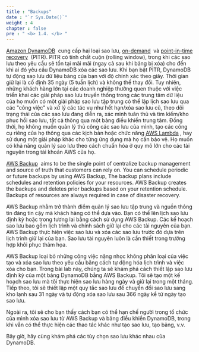 ```yaml
---
title : "Backups"
date : "`r Sys.Date()`"
weight : 4
chapter : false
pre : " <b> 1.4. </b> "
---
```


[Amazon DynamoDB](https://aws.amazon.com/dynamodb/)  cung cấp hai loại sao lưu, [on-demand](https://docs.aws.amazon.com/amazondynamodb/latest/developerguide/BackupRestore.html)  và [point-in-time recovery](https://docs.aws.amazon.com/amazondynamodb/latest/developerguide/PointInTimeRecovery.html)  (PITR). PITR có tính chất cuộn (rolling window), trong khi các sao lưu theo yêu cầu sẽ tồn tại mãi mãi (ngay cả sau khi bảng bị xóa) cho đến khi ai đó yêu cầu DynamoDB xóa các sao lưu. Khi bạn bật PITR, DynamoDB tự động sao lưu dữ liệu bảng của bạn với độ chính xác theo giây. Thời gian giữ lại là cố định 35 ngày (5 tuần lịch) và không thể thay đổi. Tuy nhiên, những khách hàng lớn tại các doanh nghiệp thường quen thuộc với việc triển khai các giải pháp sao lưu truyền thống trong các trung tâm dữ liệu của họ muốn có một giải pháp sao lưu tập trung có thể lập lịch sao lưu qua các "công việc" và xử lý các tác vụ như hết hạn/xóa sao lưu cũ, theo dõi trạng thái của các sao lưu đang diễn ra, xác minh tuân thủ và tìm kiếm/kho phục hồi sao lưu, tất cả thông qua một bảng điều khiển trung tâm. Đồng thời, họ không muốn quản lý thủ công các sao lưu của mình, tạo các công cụ riêng của họ thông qua các kịch bản hoặc chức năng [AWS Lambda](https://aws.amazon.com/lambda/) , hay sử dụng một giải pháp khác cho từng ứng dụng mà họ cần bảo vệ. Họ muốn có khả năng quản lý sao lưu theo cách chuẩn hóa ở quy mô lớn cho các tài nguyên trong tài khoản AWS của họ.

[AWS Backup](https://aws.amazon.com/backup/)  aims to be the single point of centralize backup management and source of truth that customers can rely on. You can schedule periodic or future backups by using AWS Backup, The backup plans include schedules and retention policies for your resources. AWS Backup creates the backups and deletes prior backups based on your retention schedule. Backups of resources are always required in case of disaster recovery.

AWS Backup nhằm trở thành điểm quản lý sao lưu tập trung và nguồn thông tin đáng tin cậy mà khách hàng có thể dựa vào. Bạn có thể lên lịch sao lưu định kỳ hoặc trong tương lai bằng cách sử dụng AWS Backup. Các kế hoạch sao lưu bao gồm lịch trình và chính sách giữ lại cho các tài nguyên của bạn. AWS Backup thực hiện việc sao lưu và xóa các sao lưu trước đó dựa trên lịch trình giữ lại của bạn. Sao lưu tài nguyên luôn là cần thiết trong trường hợp khôi phục thảm họa.

AWS Backup loại bỏ những công việc nặng nhọc không phân loại của việc tạo và xóa sao lưu theo yêu cầu bằng cách tự động hóa lịch trình và việc xóa cho bạn. Trong bài lab này, chúng ta sẽ khám phá cách thiết lập sao lưu định kỳ của một bảng DynamoDB bằng AWS Backup. Tôi sẽ tạo một kế hoạch sao lưu mà tôi thực hiện sao lưu hàng ngày và giữ lại trong một tháng. Tiếp theo, tôi sẽ thiết lập một quy tắc sao lưu để chuyển đổi sao lưu sang kho lạnh sau 31 ngày và tự động xóa sao lưu sau 366 ngày kể từ ngày tạo sao lưu.

Ngoài ra, tôi sẽ cho bạn thấy cách bạn có thể hạn chế người trong tổ chức của mình xóa sao lưu từ AWS Backup và bảng điều khiển DynamoDB, trong khi vẫn có thể thực hiện các thao tác khác như tạo sao lưu, tạo bảng, v.v.

Bây giờ, hãy cùng khám phá các tùy chọn sao lưu khác nhau của DynamoDB.